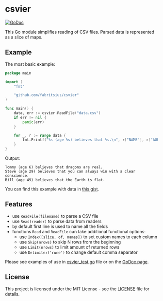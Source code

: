 # csvier

[![GoDoc](https://godoc.org/github.com/fabritsius/csvier?status.svg)](https://godoc.org/github.com/fabritsius/csvier)

This Go module simplifies reading of CSV files. Parsed data is represented as a slice of maps.

## Example

The most basic example:

```go
package main

import (
    "fmt"

    "github.com/fabritsius/csvier"
)

func main() {
    data, err := csvier.ReadFile("data.csv")
    if err != nil {
        panic(err)
    }

    for _, r := range data {
        fmt.Printf("%s (age %s) believes that %s.\n", r["NAME"], r["AGE"], r["BELIEF"])
    }
}
```

Output:
```
Tommy (age 6) believes that dragons are real.
Steve (age 29) believes that you can always win with a clear conscience.
Bill (age 49) believes that the Earth is flat.
```

You can find this example with data in [this gist](https://gist.github.com/fabritsius/6c1f63563616a22119dcba7e43b5e929).

## Features

- use `ReadFile(filename)` to parse a CSV file
- use `Read(reader)` to parse data from readers
- by default first line is used to name all the fields
- functions `Read` and `ReadFile` can take additional functional options:
    - use `Index([slice, of, names])` to set custom names to each column
    - use `Skip(nrows)` to skip N rows from the beginning
    - use `Limit(nrows)` to limit amount of returned rows
    - use `Delimiter('rune')` to change default comma separator

Please see examples of use in [csvier_test.go](./csvier_test.go) file or on the [GoDoc page](https://godoc.org/github.com/fabritsius/csvier).

## License

This project is licensed under the MIT License - see the [LICENSE](./LICENSE) file for details.

